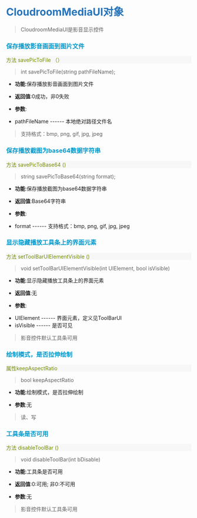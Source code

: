 <!-- 影音显示 -->
# <font color="#2674ba">CloudroomMediaUI对象</font>

>CloudroomMediaUI是影音显示控件

<!-- 1 -->
### <font color="#0099cc">保存播放影音画面到图片文件</font>

<p style="background:#f7f7f7;color:#718c00">方法 savePicToFile （）</p>

>int savePicToFile(string pathFileName);

- **功能**:保存播放影音画面到图片文件

- **返回值**:0成功，非0失败

- **参数**:
 + pathFileName ------ 本地绝对路径文件名

>支持格式：bmp, png, gif, jpg, jpeg

<!-- 2 -->
### <font color="#0099cc">保存播放截图为base64数据字符串</font>

<p style="background:#f7f7f7;color:#718c00">方法 savePicToBase64 ()</p>

>string savePicToBase64(string format);

- **功能**:保存播放截图为base64数据字符串

- **返回值**:Base64字符串

- **参数**:
 + format ------ 支持格式：bmp, png, gif, jpg, jpeg

<!-- 3 -->
### <font color="#0099cc">显示隐藏播放工具条上的界面元素</font>

<p style="background:#f7f7f7;color:#718c00">方法 setToolBarUIElementVisible ()</p>

>void setToolBarUIElementVisible(int UIElement, bool isVisible)

- **功能**:显示隐藏播放工具条上的界面元素

- **返回值**:无

- **参数**:
 + UIElement ------ 界面元素，定义见ToolBarUI
 + isVisible ------ 是否可见

>影音控件默认工具条可用

<!-- 4 -->
### <font color="#0099cc">绘制模式，是否拉伸绘制</font>

<p style="background:#f7f7f7;color:#718c00">属性keepAspectRatio</p>

>bool keepAspectRatio

- **功能**:绘制模式，是否拉伸绘制

- **参数**:无

>读、写

<!--5 -->
### <font color="#0099cc">工具条是否可用</font>

<p style="background:#f7f7f7;color:#718c00">方法 disableToolBar ()</p>

>void disableToolBar(int bDisable)

- **功能**:工具条是否可用

- **返回值**:0:可用; 非0:不可用

- **参数**:无

>影音控件默认工具条可用